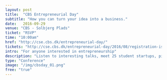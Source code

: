 ```yaml
---
layout: post
title:  "CBS Entrepreneurial Day"
subtitle: "How you can turn your idea into a business."
date:   2016-09-29
venue: "CBS - Solbjerg Plads"
ticket: "RSVP"
time: "10:00am"
href: "http://cse.cbs.dk/entrepreneurial-day/"
tickets: "http://cse.cbs.dk/entrepreneurial-day/2016/08/registration-is-now-open/"
intro: "For anyone interested in entrepreneurship"
description: "Listen to interesting talks, meet 25 student startups, pitch for team members, meet Copenhagen School of Entrepreneurship and hear about entrepreneurial research at CBS. Contact Person & Email: sbm.edu@cbs.dk"
type: "Conference"
image: "/img/cbsday_01.png"
free: "true"
---
```

<!-- fill in the URL of your event host page if you haven't enough information for a detail page, so the event link won't point on the detail page at all -->
